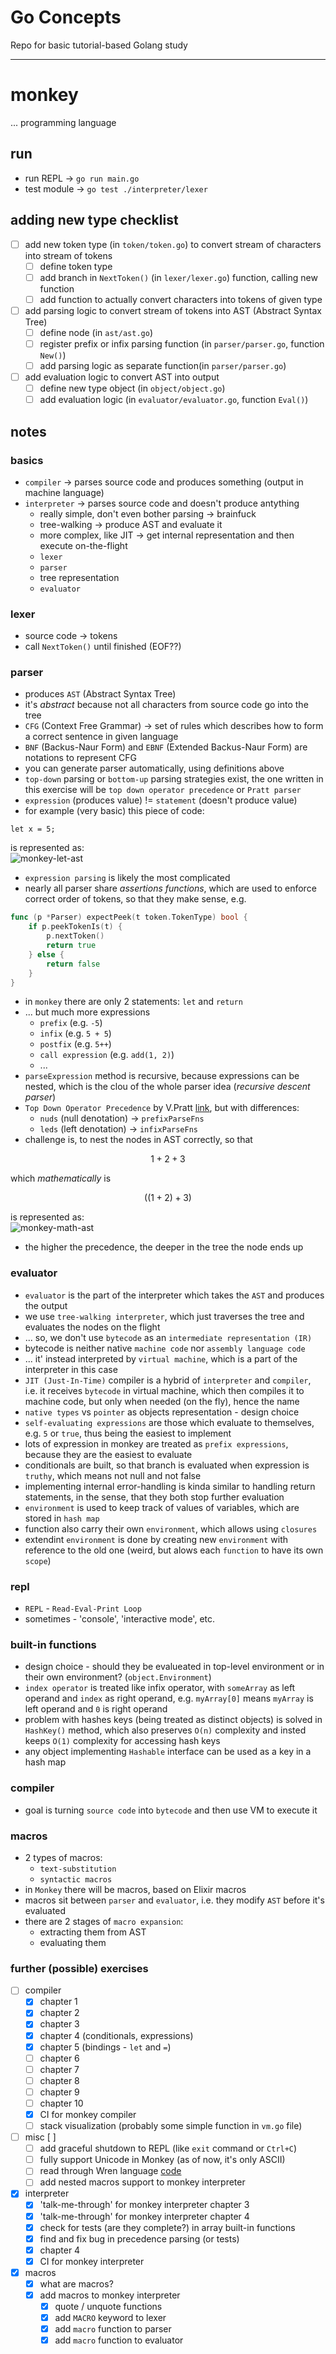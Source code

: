 # Go Concepts
Repo for basic tutorial-based Golang study  

---

# monkey
... programming language

## run
* run REPL -> `go run main.go`
* test module -> `go test ./interpreter/lexer`

## adding new type checklist
* [ ] add new token type (in `token/token.go`) to convert stream of characters into stream of tokens
	* [ ] define token type 
	* [ ] add branch in `NextToken()` (in `lexer/lexer.go`) function, calling new function 
	* [ ] add function to actually convert characters into tokens of given type
* [ ] add parsing logic to convert stream of tokens into AST (Abstract Syntax Tree)
	* [ ] define node (in `ast/ast.go`)
	* [ ] register prefix or infix parsing function (in `parser/parser.go`, function `New()`)
	* [ ] add parsing logic as separate function(in `parser/parser.go`)
* [ ] add evaluation logic to convert AST into output
	* [ ] define new type object (in `object/object.go`)
	* [ ] add evaluation logic (in `evaluator/evaluator.go`, function `Eval()`)

## notes

### basics
* `compiler` -> parses source code and produces something (output in machine language)
* `interpreter` -> parses source code and doesn't produce antything
	* really simple, don't even bother parsing -> brainfuck
	* tree-walking -> produce AST and evaluate it
	* more complex, like JIT -> get internal representation and then execute on-the-flight
	* `lexer`
	* `parser`
	* tree representation
	* `evaluator`

### lexer
* source code -> tokens
* call `NextToken()` until finished (EOF??)

### parser
* produces `AST` (Abstract Syntax Tree)
* it's *abstract* because not all characters from source code go into the tree
* `CFG` (Context Free Grammar) -> set of rules which describes how to form a correct sentence in given language
* `BNF` (Backus-Naur Form) and `EBNF` (Extended Backus-Naur Form) are notations to represent CFG
* you can generate parser automatically, using definitions above
* `top-down` parsing or `bottom-up` parsing strategies exist, the one written in this exercise will be `top down operator precedence` or `Pratt parser`
* `expression` (produces value) != `statement` (doesn't produce value)
* for example (very basic) this piece of code:  
```monkey
let x = 5;
```  
is represented as:  
![monkey-let-ast](./img/monkey-interpreter-01.png)
* `expression parsing` is likely the most complicated
* nearly all parser share *assertions functions*, which are used to enforce correct order of tokens, so that they make sense, e.g.
```go
func (p *Parser) expectPeek(t token.TokenType) bool {
	if p.peekTokenIs(t) {
		p.nextToken()
		return true
	} else {
		return false
	}
}
```  
* in `monkey` there are only 2 statements: `let` and `return`
* ... but much more expressions
	- `prefix` (e.g. `-5`)
	- `infix` (e.g. `5 + 5`)
	- `postfix` (e.g. `5++`)
	- `call expression` (e.g. `add(1, 2)`)
	- ... 
* `parseExpression` method is recursive, because expressions can be nested, which is the clou of the whole parser idea (*recursive descent parser*)
* `Top Down Operator Precedence` by V.Pratt [link](https://tdop.github.io/), but with differences:
	* `nuds` (null denotation) -> `prefixParseFns`
	* `leds` (left denotation) -> `infixParseFns`
* challenge is, to nest the nodes in AST correctly, so that 
```math
1 + 2 + 3
```  
which *mathematically* is
```math
((1 + 2) + 3)
```  
is represented as:   
![monkey-math-ast](./img/monkey-interpreter-02.png)  
* the higher the precedence, the deeper in the tree the node ends up

### evaluator
* `evaluator` is the part of the interpreter which takes the `AST` and produces the output
* we use `tree-walking interpreter`, which just traverses the tree and evaluates the nodes on the flight
* ... so, we don't use `bytecode` as an `intermediate representation (IR)`
* bytecode is neither native `machine code` nor `assembly language code`
* ... it' instead interpreted by `virtual machine`, which is a part of the interpreter in this case
* `JIT (Just-In-Time)` compiler is a hybrid of `interpreter` and `compiler`, i.e. it receives `bytecode` in virtual machine, which then compiles it to machine code, but only when needed (on the fly), hence the name
* `native types` vs `pointer` as objects representation - design choice
* `self-evaluating expressions` are those which evaluate to themselves, e.g. `5` or `true`, thus being the easiest to implement
* lots of expression in monkey are treated as `prefix expressions`, because they are the easiest to evaluate
* conditionals are built, so that branch is evaluated when expression is `truthy`, which means not null and not false
* implementing internal error-handling is kinda similar to handling return statements, in the sense, that they both stop further evaluation
* `environment` is used to keep track of values of variables, which are stored in `hash map`
* function also carry their own `environment`, which allows using `closures`
* extendint `environment` is done by creating new `environment` with reference to the old one (weird, but alows each `function` to have its own `scope`)

### repl
* `REPL` - `Read-Eval-Print Loop`
* sometimes - 'console', 'interactive mode', etc.

### built-in functions
* design choice - should they be evalueated in top-level environment or in their own environment? (`object.Environment`)
* `index operator` is treated like infix operator, with `someArray` as left operand and `index` as right operand, e.g. `myArray[0]` means `myArray` is left operand and `0` is right operand
* problem with hashes keys (being treated as distinct objects) is solved in `HashKey()` method, which also preserves `O(n)` complexity and insted keeps `O(1)` complexity for accessing hash keys
* any object implementing `Hashable` interface can be used as a key in a hash map

### compiler
* goal is turning `source code` into `bytecode` and then use VM to execute it

### macros
* 2 types of macros:
    - `text-substitution`
    - `syntactic macros` 
* in `Monkey` there will be macros, based on Elixir macros
* macros sit between `parser` and `evaluator`, i.e. they modify `AST` before it's evaluated
* there are 2 stages of `macro expansion`:
    - extracting them from AST
    - evaluating them

### further (possible) exercises
- [ ] compiler
	- [x] chapter 1
	- [x] chapter 2
	- [x] chapter 3
	- [x] chapter 4 (conditionals, expressions)
	- [x] chapter 5 (bindings - `let` and `=`)
	- [ ] chapter 6
	- [ ] chapter 7
	- [ ] chapter 8
	- [ ] chapter 9
	- [ ] chapter 10
	- [x] CI for monkey compiler
	- [ ] stack visualization (probably some simple function in `vm.go` file)
- [ ] misc [ ] 
    - [ ] add graceful shutdown to REPL (like `exit` command or `Ctrl+C`)
	- [ ] fully support Unicode in Monkey (as of now, it's only ASCII)
	- [ ] read through Wren language [code](https://github.com/wren-lang/wren)
    - [ ] add nested macros support to monkey interpreter
- [x] interpreter
	- [x] 'talk-me-through' for monkey interpreter chapter 3
	- [x] 'talk-me-through' for monkey interpreter chapter 4
	- [x] check for tests (are they complete?) in array built-in functions
	- [x] find and fix bug in precedence parsing (or tests)
	- [x] chapter 4
	- [x] CI for monkey interpreter
- [x] macros
    - [x] what are macros?
    - [x] add macros to monkey interpreter
      - [x] quote / unquote functions
      - [x] add `MACRO` keyword to lexer
      - [x] add `macro` function to parser
	  - [x] add `macro` function to evaluator
